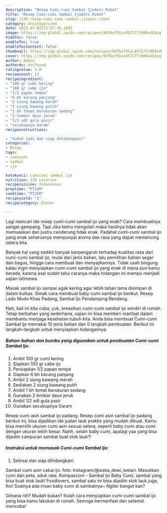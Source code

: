 ```yaml
---
description: "Resep Cumi-cumi Sambal IjoAnti Ribet"
title: "Resep Cumi-cumi Sambal IjoAnti Ribet"
slug: 1130-resep-cumi-cumi-sambal-ijoanti-ribet
category: Uncategorized
date: 2022-07-02T13:57:38.180Z
image: https://img-global.cpcdn.com/recipes/9d76e791ac457177/680x482cq70/cumi-cumi-sambal-ijo-foto-resep-utama.jpg
hideToc: false
enableToc: true
enableTocContent: false
thumbnail: https://img-global.cpcdn.com/recipes/9d76e791ac457177/680x482cq70/cumi-cumi-sambal-ijo-foto-resep-utama.jpg
cover: https://img-global.cpcdn.com/recipes/9d76e791ac457177/680x482cq70/cumi-cumi-sambal-ijo-foto-resep-utama.jpg
author: Admin
authorAv: notfound
ratingvalue: 3.8
reviewcount: 13
recipeingredient:
- "100 gr cumi kering"
- "100 gr cabe ijo"
- "1/2 papan tempe"
- "6 bh kacang panjang"
- "2 siung bawang merah"
- "2 siung bawang putih"
- "1 bh tomat berukuran sedang"
- "2 lembar daun jeruk"
- "1/2 sdt gula pasir"
- "secukupnya Garam"
recipeinstructions:

- "Sudah jadi dan siap dihidangkan!"
categories:
- Resep
tags:
- cumicumi
- sambal
- ijo

katakunci: cumicumi sambal ijo 
nutrition: 178 calories
recipecuisine: Indonesian
preptime: "PT33M"
cooktime: "PT35M"
recipeyield: "2"
recipecategory: Dinner

---
```



Lagi mencari ide resep cumi-cumi sambal ijo yang enak? Cara membuatnya sangat gampang. Tapi Jika keliru mengolah maka hasilnya tidak akan memuaskan dan justru cenderung tidak enak. Padahal cumi-cumi sambal ijo yang enak seharusnya mempunyai aroma dan rasa yang dapat memancing selera kita.


Banyak hal yang sedikit banyak berpengaruh terhadap kualitas rasa dari cumi-cumi sambal ijo, mulai dari jenis bahan, lalu pemilihan bahan segar dan bagus, hingga cara membuat dan menyajikannya. Tidak usah bingung kalau ingin menyiapkan cumi-cumi sambal ijo yang enak di mana pun kamu berada, karena asal sudah tahu caranya maka hidangan ini mampu menjadi sajian istimewa.

Masak sambal ijo sampai agak kering agar lebih tahan lama disimpan di dalam kulkas. Simak cara membuat baby cumi sambal ijo berikut. Resep Lado Mudo Khas Padang, Sambal Ijo Pendamping Rendang.


Nah, kali ini kita coba, yuk, kreasikan cumi-cumi sambal ijo sendiri di rumah. Tetap berbahan yang sederhana, sajian ini bisa memberi manfaat dalam membantu menjaga kesehatan tubuh kita. Anda bisa membuat Cumi-cumi Sambal Ijo memakai 10 jenis bahan dan 0 langkah pembuatan. Berikut ini langkah-langkah untuk menyiapkan hidangannya.

<!--inarticleads1-->

##### Bahan-bahan dan bumbu yang digunakan untuk pembuatan Cumi-cumi Sambal Ijo:

1. Ambil 100 gr cumi kering
1. Siapkan 100 gr cabe ijo
1. Persiapkan 1/2 papan tempe
1. Siapkan 6 bh kacang panjang
1. Ambil 2 siung bawang merah
1. Sediakan 2 siung bawang putih
1. Ambil 1 bh tomat berukuran sedang
1. Gunakan 2 lembar daun jeruk
1. Ambil 1/2 sdt gula pasir
1. Gunakan secukupnya Garam


Resep cumi asin sambal ijo padang. Resep cumi asin sambal ijo padang berikut ini, bisa dijadikan ide jualan lauk praktis yang mudah dibuat. Kamu bisa memilih ukuran cumi asin sesuai selera, seperti baby cumi atau cumi dengan ukuran lebih besar. Nahh, selain baby cumi, apalagi yaa yang bisa dijadiin campuran sambal buat stok lauk?! 

<!--inarticleads2-->

##### Instruksi untuk memasak Cumi-cumi Sambal Ijo:


1. Selesai dan siap dihidangkan!

Sambal cumi asin cabai ijo. foto: Instagram/@siska_dewi_lestari. Masukkan cumi dan pete, aduk rata. Kompascom - Sambal Ijo Baby Cumi, sambal yang bisa buat stok lauk! Foodlovers, sambal satu ini bisa dijadiin stok lauk juga, lho! Soalnya ada irisan baby cumi di sambalnya~ Ngiler banget kan? 

Gimana nih? Mudah bukan? Itulah cara menyiapkan cumi-cumi sambal ijo yang bisa kamu lakukan di rumah. Semoga bermanfaat dan selamat mencoba!
